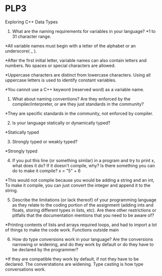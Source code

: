 # PLP3
Exploring C++ Data Types

1. What are the naming requirements for variables in your language?
  *1 to 31 character range.
  
  *All variable names must begin with a letter of the alphabet or an underscore( _ ).  
  
  *After the first initial letter, variable names can also contain letters and numbers.  No spaces or special characters are allowed.
  
  *Uppercase characters are distinct from lowercase characters.  Using all uppercase letters is used to identify constant variables. 
  
  *You cannot use a C++ keyword (reserved word) as a variable name.
  
1. What about naming conventions? Are they enforced by the compiler/interpreter, or are they
just standards in the community?
  
  *They are specific standards in the community, not enforced by compiler.

2. Is your language statically or dynamically typed?
  
  *Statically typed
  
3. Strongly typed or weakly typed?

  *Strongly typed
  
4. If you put this line (or something similar) in a program and try to print x, what does it do? If it
doesn't compile, why? Is there something you can do to make it compile?
x = "5" + 6

  *This would not complie because you would be adding a string and an int, To make it compile, you can just convert the integer and append it to the string.
  
5. Describe the limitations (or lack thereof) of your programming language as they relate to the
coding portion of the assignment (adding ints and floats, storing different types in lists, etc).
Are there other restrictions or pitfalls that the documentation mentions that you need to be
aware of?
 
 *Printing contents of lists and arrays required loops, and had to import a lot of things to make the code work. Functions outside main
 
6. How do type conversions work in your language? Are the conversions narrowing or widening,
and do they work by default or do they have to be declared by the programmer?
  
  *If they are compatible they work by default, if not they have to be declared. The converstations are widening. Type casting is how type conversations work.
